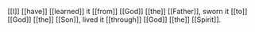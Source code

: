 [[I]] [[have]] [[learned]] it [[from]] [[God]] [[the]] [[Father]], sworn it [[to]] [[God]] [[the]] [[Son]], lived it [[through]] [[God]] [[the]] [[Spirit]].